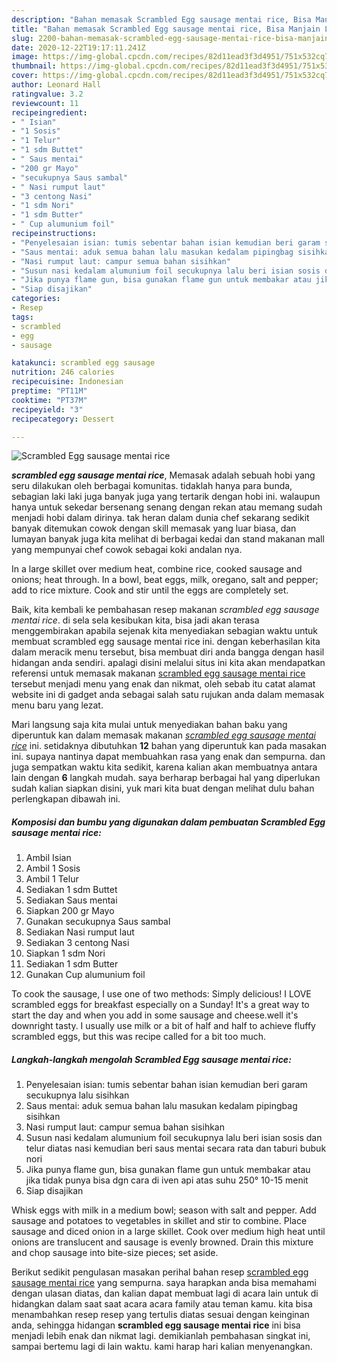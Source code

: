 ```yaml
---
description: "Bahan memasak Scrambled Egg sausage mentai rice, Bisa Manjain Lidah"
title: "Bahan memasak Scrambled Egg sausage mentai rice, Bisa Manjain Lidah"
slug: 2200-bahan-memasak-scrambled-egg-sausage-mentai-rice-bisa-manjain-lidah
date: 2020-12-22T19:17:11.241Z
image: https://img-global.cpcdn.com/recipes/82d11ead3f3d4951/751x532cq70/scrambled-egg-sausage-mentai-rice-foto-resep-utama.jpg
thumbnail: https://img-global.cpcdn.com/recipes/82d11ead3f3d4951/751x532cq70/scrambled-egg-sausage-mentai-rice-foto-resep-utama.jpg
cover: https://img-global.cpcdn.com/recipes/82d11ead3f3d4951/751x532cq70/scrambled-egg-sausage-mentai-rice-foto-resep-utama.jpg
author: Leonard Hall
ratingvalue: 3.2
reviewcount: 11
recipeingredient:
- " Isian"
- "1 Sosis"
- "1 Telur"
- "1 sdm Buttet"
- " Saus mentai"
- "200 gr Mayo"
- "secukupnya Saus sambal"
- " Nasi rumput laut"
- "3 centong Nasi"
- "1 sdm Nori"
- "1 sdm Butter"
- " Cup alumunium foil"
recipeinstructions:
- "Penyelesaian isian: tumis sebentar bahan isian kemudian beri garam secukupnya lalu sisihkan"
- "Saus mentai: aduk semua bahan lalu masukan kedalam pipingbag sisihkan"
- "Nasi rumput laut: campur semua bahan sisihkan"
- "Susun nasi kedalam alumunium foil secukupnya lalu beri isian sosis dan telur diatas nasi kemudian beri saus mentai secara rata dan taburi bubuk nori"
- "Jika punya flame gun, bisa gunakan flame gun untuk membakar atau jika tidak punya bisa dgn cara di iven api atas suhu 250° 10-15 menit"
- "Siap disajikan"
categories:
- Resep
tags:
- scrambled
- egg
- sausage

katakunci: scrambled egg sausage 
nutrition: 246 calories
recipecuisine: Indonesian
preptime: "PT11M"
cooktime: "PT37M"
recipeyield: "3"
recipecategory: Dessert

---
```



![Scrambled Egg sausage mentai rice](https://img-global.cpcdn.com/recipes/82d11ead3f3d4951/751x532cq70/scrambled-egg-sausage-mentai-rice-foto-resep-utama.jpg)

<b><i>scrambled egg sausage mentai rice</i></b>, Memasak adalah sebuah hobi yang seru dilakukan oleh berbagai komunitas. tidaklah hanya para bunda, sebagian laki laki juga banyak juga yang tertarik dengan hobi ini. walaupun hanya untuk sekedar bersenang senang dengan rekan atau memang sudah menjadi hobi dalam dirinya. tak heran dalam dunia chef sekarang sedikit banyak ditemukan cowok dengan skill memasak yang luar biasa, dan lumayan banyak juga kita melihat di berbagai kedai dan stand makanan mall yang mempunyai chef cowok sebagai koki andalan nya.

In a large skillet over medium heat, combine rice, cooked sausage and onions; heat through. In a bowl, beat eggs, milk, oregano, salt and pepper; add to rice mixture. Cook and stir until the eggs are completely set.

Baik, kita kembali ke pembahasan resep makanan <i>scrambled egg sausage mentai rice</i>. di sela sela kesibukan kita, bisa jadi akan terasa menggembirakan apabila sejenak kita menyediakan sebagian waktu untuk membuat scrambled egg sausage mentai rice ini. dengan keberhasilan kita dalam meracik menu tersebut, bisa membuat diri anda bangga dengan hasil hidangan anda sendiri. apalagi disini melalui situs ini kita akan mendapatkan referensi untuk memasak makanan <u>scrambled egg sausage mentai rice</u> tersebut menjadi menu yang enak dan nikmat, oleh sebab itu catat alamat website ini di gadget anda sebagai salah satu rujukan anda dalam memasak menu baru yang lezat.


Mari langsung saja kita mulai untuk menyediakan bahan baku yang diperuntuk kan dalam memasak makanan <u><i>scrambled egg sausage mentai rice</i></u> ini. setidaknya dibutuhkan <b>12</b> bahan yang diperuntuk kan pada masakan ini. supaya nantinya dapat membuahkan rasa yang enak dan sempurna. dan juga sempatkan waktu kita sedikit, karena kalian akan membuatnya antara lain dengan <b>6</b> langkah mudah. saya berharap berbagai hal yang diperlukan sudah kalian siapkan disini, yuk mari kita buat dengan melihat dulu bahan perlengkapan dibawah ini.

<!--inarticleads1-->

##### Komposisi dan bumbu yang digunakan dalam pembuatan Scrambled Egg sausage mentai rice:

1. Ambil  Isian
1. Ambil 1 Sosis
1. Ambil 1 Telur
1. Sediakan 1 sdm Buttet
1. Sediakan  Saus mentai
1. Siapkan 200 gr Mayo
1. Gunakan secukupnya Saus sambal
1. Sediakan  Nasi rumput laut
1. Sediakan 3 centong Nasi
1. Siapkan 1 sdm Nori
1. Sediakan 1 sdm Butter
1. Gunakan  Cup alumunium foil


To cook the sausage, I use one of two methods: Simply delicious! I LOVE scrambled eggs for breakfast especially on a Sunday! It&#39;s a great way to start the day and when you add in some sausage and cheese.well it&#39;s downright tasty. I usually use milk or a bit of half and half to achieve fluffy scrambled eggs, but this was recipe called for a bit too much. 

<!--inarticleads2-->

##### Langkah-langkah mengolah Scrambled Egg sausage mentai rice:

1. Penyelesaian isian: tumis sebentar bahan isian kemudian beri garam secukupnya lalu sisihkan
1. Saus mentai: aduk semua bahan lalu masukan kedalam pipingbag sisihkan
1. Nasi rumput laut: campur semua bahan sisihkan
1. Susun nasi kedalam alumunium foil secukupnya lalu beri isian sosis dan telur diatas nasi kemudian beri saus mentai secara rata dan taburi bubuk nori
1. Jika punya flame gun, bisa gunakan flame gun untuk membakar atau jika tidak punya bisa dgn cara di iven api atas suhu 250° 10-15 menit
1. Siap disajikan


Whisk eggs with milk in a medium bowl; season with salt and pepper. Add sausage and potatoes to vegetables in skillet and stir to combine. Place sausage and diced onion in a large skillet. Cook over medium high heat until onions are translucent and sausage is evenly browned. Drain this mixture and chop sausage into bite-size pieces; set aside. 

Berikut sedikit pengulasan masakan perihal bahan resep <u>scrambled egg sausage mentai rice</u> yang sempurna. saya harapkan anda bisa memahami dengan ulasan diatas, dan kalian dapat membuat lagi di acara lain untuk di hidangkan dalam saat saat acara acara family atau teman kamu. kita bisa menambahkan resep resep yang tertulis diatas sesuai dengan keinginan anda, sehingga hidangan <b>scrambled egg sausage mentai rice</b> ini bisa menjadi lebih enak dan nikmat lagi. demikianlah pembahasan singkat ini, sampai bertemu lagi di lain waktu. kami harap hari kalian menyenangkan.
